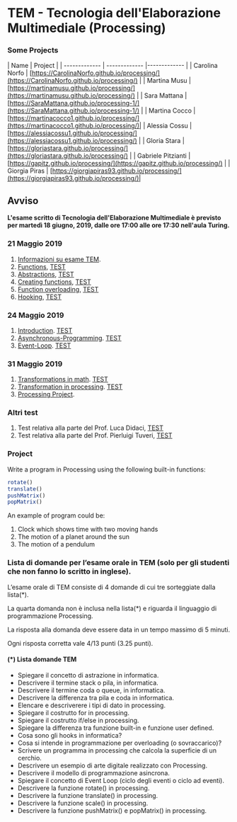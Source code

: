 # TEM - Tecnologia dell'Elaborazione Multimediale (Processing)

### Some Projects

| Name  | Project  | 
| ------------- | ------------- |------------- |
| Carolina Norfo  |  [https://CarolinaNorfo.github.io/processing/](https://CarolinaNorfo.github.io/processing/) | 
| Martina Musu  | [https://martinamusu.github.io/processing/](https://martinamusu.github.io/processing/)  |
| Sara Mattana | [https://SaraMattana.github.io/processing-1/](https://SaraMattana.github.io/processing-1/) |
| Martina Cocco | [https://martinacocco1.github.io/processing/](https://martinacocco1.github.io/processing/)| 
| Alessia Cossu | [https://alessiacossu1.github.io/processing/](https://alessiacossu1.github.io/processing/) | 
| Gloria Stara |[https://gloriastara.github.io/processing/](https://gloriastara.github.io/processing/) | 
| Gabriele Pitzianti |[https://gapitz.github.io/processing/](https://gapitz.github.io/processing/) | 
| Giorgia Piras | [https://giorgiapiras93.github.io/processing/](https://giorgiapiras93.github.io/processing/)| 

## Avviso
__L'esame scritto di Tecnologia dell'Elaborazione Multimediale è previsto per martedì 18 giugno, 2019, dalle ore 17:00 alle ore 17:30 nell'aula Turing.__
<!--
__Si consiglia di partecipare muniti di portatile.__-->

### 21 Maggio 2019

1. [Informazioni su esame TEM](http://svel.to/18t4).
2. [Functions](http://svel.to/18t5), [TEST](http://svel.to/18op)
3. [Abstractions](http://svel.to/18tp), [TEST](http://svel.to/18tz)
4. [Creating functions](http://svel.to/18tr), [TEST](http://svel.to/18u0) 
5. [Function overloading](http://svel.to/18ts), [TEST](http://svel.to/18wj) 
6. [Hooking](http://svel.to/18tt), [TEST](http://svel.to/18wl) 

### 24 Maggio 2019
1. [Introduction](http://svel.to/18tu). [TEST](http://svel.to/18wm) 
2. [Asynchronous-Programming](http://svel.to/18tv). [TEST](http://svel.to/18ws)
3. [Event-Loop](http://svel.to/18ty). [TEST](http://svel.to/191t)

### 31 Maggio 2019
1. [Transformations in math](http://svel.to/196a). [TEST](http://svel.to/196b) 
2. [Transformation in processing](http://svel.to/1969). [TEST](http://svel.to/1968) 
3. [Processing Project](http://svel.to/196c).

### Altri test

1. Test relativa alla parte del Prof. Luca Didaci, [TEST](http://svel.to/196e)
2. Test relativa alla parte del Prof. Pierluigi Tuveri, [TEST](http://svel.to/196f)

### Project

Write a program in Processing using the following built-in functions:

```javascript
rotate()
translate()
pushMatrix()
popMatrix()
```

An example of program could be:
1. Clock which shows time with two moving hands
2. The motion of a planet around the sun
3. The motion of a pendulum



### Lista di domande per l’esame orale in TEM (solo per gli studenti che non fanno lo scritto in inglese).

L’esame orale di TEM consiste di 4 domande di cui tre sorteggiate dalla lista(*).

La quarta domanda non è inclusa nella lista(*) e riguarda il linguaggio di programmazione Processing.

La risposta alla domanda deve essere data in un tempo massimo di 5 minuti.

Ogni risposta corretta vale 4/13 punti  (3.25 punti).


#### (*) Lista domande TEM
- Spiegare il concetto di astrazione in informatica.
- Descrivere il termine stack o pila, in informatica.
- Descrivere il termine coda o queue, in informatica.
- Descrivere la differenza tra pila e coda in informatica.
- Elencare e descriverere i tipi di dato in processing.
- Spiegare il costrutto for in processing.
- Spiegare il costrutto if/else in processing.
- Spiegare la differenza tra funzione built-in e funzione user defined. 
- Cosa sono gli hooks in informatica?
- Cosa si intende in programmazione per overloading (o sovraccarico)?
- Scrivere un programma in processing che calcola la superficie di un cerchio.
- Descrivere un esempio di arte digitale realizzato con Processing.
- Descrivere il modello di programmazione asincrona.
- Spiegare il concetto di Event Loop (ciclo degli eventi o ciclo ad eventi).
- Descrivere la funzione rotate() in processing.
- Descrivere la funzione translate() in processing.
- Descrivere la funzione scale() in processing.
- Descrivere la funzione pushMatrix() e popMatrix() in processing.

